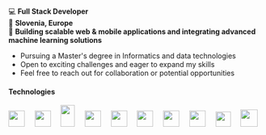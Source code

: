 💻   **Full Stack Developer**
<br/>
📍   **Slovenia, Europe**
<br/>
🚀   **Building scalable web & mobile applications and integrating advanced machine learning solutions**

- Pursuing a Master's degree in Informatics and data technologies
- Open to exciting challenges and eager to expand my skills
- Feel free to reach out for collaboration or potential opportunities

#### Technologies
<div>
   <img src="https://upload.wikimedia.org/wikipedia/commons/thumb/4/4c/Typescript_logo_2020.svg/1200px-Typescript_logo_2020.svg.png" width="32px"/>
   &nbsp&nbsp&nbsp
   <img src="https://brandslogos.com/wp-content/uploads/images/large/python-logo.png" width="32px"/>
   &nbsp&nbsp&nbsp
   <img src="https://brandslogos.com/wp-content/uploads/images/large/java-logo.png" width="28px" height="43px"/>
   &nbsp&nbsp&nbsp
   <img src="https://cdn.worldvectorlogo.com/logos/golang-1.svg" width="32px" height="32px"/>
   &nbsp&nbsp&nbsp
   <img src="https://d2nir1j4sou8ez.cloudfront.net/wp-content/uploads/2021/12/nextjs-boilerplate-logo.png" width="32px"/>
   &nbsp&nbsp&nbsp
   <img src="https://brandslogos.com/wp-content/uploads/images/large/react-logo.png" width="32px" />
   &nbsp&nbsp&nbsp
   <img src="https://docs.nestjs.com/assets/logo-small.svg" width="32px"/>
   &nbsp&nbsp&nbsp
   <img src="https://cdn.icon-icons.com/icons2/2699/PNG/512/expressjs_logo_icon_169185.png" width="32px"/>
   &nbsp&nbsp&nbsp
   <img src="https://brandslogos.com/wp-content/uploads/images/large/spring-logo.png" width="30px"/>
   &nbsp&nbsp&nbsp
   <img src="https://brandslogos.com/wp-content/uploads/images/large/docker-logo.png" width="34px"/>
   &nbsp&nbsp&nbsp
</div>
